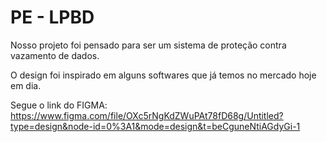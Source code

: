 # PE - LPBD

Nosso projeto foi pensado para ser um sistema de proteção contra vazamento de dados.

O design foi inspirado em alguns softwares que já temos no mercado hoje em dia.

Segue o link do FIGMA: https://www.figma.com/file/OXc5rNgKdZWuPAt78fD68g/Untitled?type=design&node-id=0%3A1&mode=design&t=beCguneNtiAGdyGi-1
